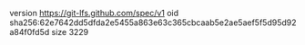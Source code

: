version https://git-lfs.github.com/spec/v1
oid sha256:62e7642dd5dfda2e5455a863e63c365cbcaab5e2ae5aef5f5d95d92a84f0fd5d
size 3229
